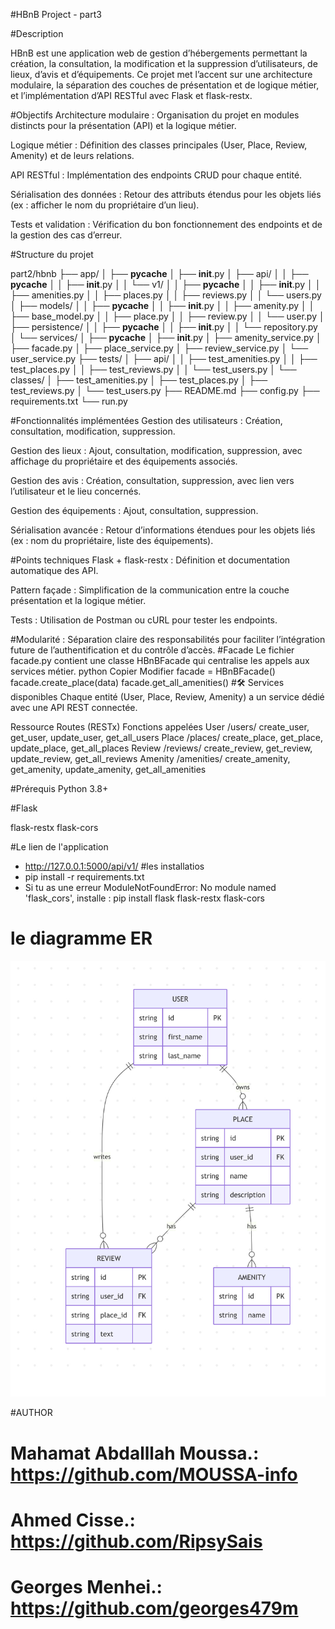 #HBnB Project - part3

#Description

HBnB est une application web de gestion d’hébergements permettant la création, la consultation, la modification et la suppression d’utilisateurs, de lieux, d’avis et d’équipements. Ce projet met l’accent sur une architecture modulaire, la séparation des couches de présentation et de logique métier, et l’implémentation d’API RESTful avec Flask et flask-restx.

#Objectifs
Architecture modulaire : Organisation du projet en modules distincts pour la présentation (API) et la logique métier.

Logique métier : Définition des classes principales (User, Place, Review, Amenity) et de leurs relations.

API RESTful : Implémentation des endpoints CRUD pour chaque entité.

Sérialisation des données : Retour des attributs étendus pour les objets liés (ex : afficher le nom du propriétaire d’un lieu).

Tests et validation : Vérification du bon fonctionnement des endpoints et de la gestion des cas d’erreur.


#Structure du projet

part2/hbnb
├── app/
│   ├── __pycache__
│   ├── __init__.py
│   ├── api/
│   │   ├── __pycache__
│   │   ├── __init__.py
│   │   └── v1/
│   │       ├── __pycache__
│   │       ├── __init__.py
│   │       ├── amenities.py
│   │       ├── places.py
│   │       ├── reviews.py
│   │       └── users.py
│   ├── models/
│   │   ├── __pycache__
│   │   ├── __init__.py
│   │   ├── amenity.py
│   │   ├── base_model.py
│   │   ├── place.py
│   │   ├── review.py
│   │   └── user.py
│   ├── persistence/
│   │   ├── __pycache__
│   │   ├── __init__.py
│   │   └── repository.py
│   └── services/
│       ├── __pycache__
│       ├── __init__.py
│       ├── amenity_service.py
│       ├── facade.py
│       ├── place_service.py
│       ├── review_service.py
│       └── user_service.py
├── tests/
│   ├── api/
│   │   ├── test_amenities.py
│   │   ├── test_places.py
│   │   ├── test_reviews.py
│   │   └── test_users.py
│   └── classes/
│       ├── test_amenities.py
│       ├── test_places.py
│       ├── test_reviews.py
│       └── test_users.py
├── README.md
├── config.py
├── requirements.txt
└── run.py

#Fonctionnalités implémentées
Gestion des utilisateurs : Création, consultation, modification, suppression.

Gestion des lieux : Ajout, consultation, modification, suppression, avec affichage du propriétaire et des équipements associés.

Gestion des avis : Création, consultation, suppression, avec lien vers l’utilisateur et le lieu concernés.

Gestion des équipements : Ajout, consultation, suppression.

Sérialisation avancée : Retour d’informations étendues pour les objets liés (ex : nom du propriétaire, liste des équipements).

#Points techniques
Flask + flask-restx : Définition et documentation automatique des API.

Pattern façade : Simplification de la communication entre la couche présentation et la logique métier.

Tests : Utilisation de Postman ou cURL pour tester les endpoints.

#Modularité : Séparation claire des responsabilités pour faciliter l’intégration future de l’authentification et du contrôle d’accès.
#Facade
Le fichier facade.py contient une classe HBnBFacade qui centralise les appels aux services métier.
python
Copier
Modifier
facade = HBnBFacade()
facade.create_place(data)
facade.get_all_amenities()
#🛠️ Services disponibles
Chaque entité (User, Place, Review, Amenity) a un service dédié avec une API REST connectée.

Ressource	Routes (RESTx)	Fonctions appelées
User	/users/	create_user, get_user, update_user, get_all_users
Place	/places/	create_place, get_place, update_place, get_all_places
Review	/reviews/	create_review, get_review, update_review, get_all_reviews
Amenity	/amenities/	create_amenity, get_amenity, update_amenity, get_all_amenities

#Prérequis
Python 3.8+

#Flask

flask-restx
flask-cors

#Le lien de l'application
- http://127.0.0.1:5000/api/v1/
#les installatios 
- pip install -r requirements.txt
- Si tu as une erreur ModuleNotFoundError: No module named 'flask_cors', installe : pip install flask flask-restx flask-cors
# le diagramme ER
![Texte alternatif](https://github.com/MOUSSA-info/holbertonschool-hbnb/blob/237be5b5c0ae50fbfc95f0978f3aa650938eb244/diagram.Hbnb%20p3-1.jpeg)

#AUTHOR
# Mahamat Abdalllah Moussa.: https://github.com/MOUSSA-info
# Ahmed Cisse.: https://github.com/RipsySais
# Georges Menhei.: https://github.com/georges479m
